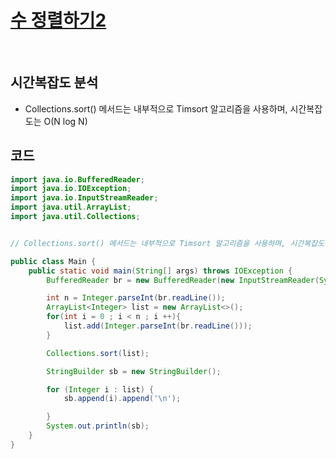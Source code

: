 # [수 정렬하기2](https://www.acmicpc.net/problem/2751)

<br>

## 시간복잡도 분석
- Collections.sort() 메서드는 내부적으로 Timsort 알고리즘을 사용하며, 시간복잡도는 O(N log N)

## 코드
```java
import java.io.BufferedReader;
import java.io.IOException;
import java.io.InputStreamReader;
import java.util.ArrayList;
import java.util.Collections;


// Collections.sort() 메서드는 내부적으로 Timsort 알고리즘을 사용하며, 시간복잡도는 O(N log N)

public class Main {
    public static void main(String[] args) throws IOException {
        BufferedReader br = new BufferedReader(new InputStreamReader(System.in));

        int n = Integer.parseInt(br.readLine());
        ArrayList<Integer> list = new ArrayList<>();
        for(int i = 0 ; i < n ; i ++){
            list.add(Integer.parseInt(br.readLine()));
        }

        Collections.sort(list);

        StringBuilder sb = new StringBuilder();

        for (Integer i : list) {
            sb.append(i).append('\n');

        }
        System.out.println(sb);
    }
}
```